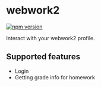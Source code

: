 # webwork2

[![npm version](https://badge.fury.io/js/webwork2-api.svg)](https://badge.fury.io/js/webwork2-api)

Interact with your webwork2 profile.

## Supported features

- Login
- Getting grade info for homework
